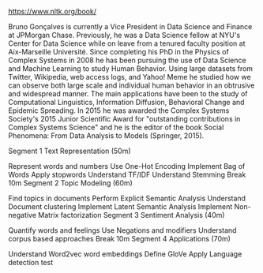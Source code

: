 
https://www.nltk.org/book/

Bruno Gonçalves is currently a Vice President in Data Science and Finance at JPMorgan Chase. Previously, he was a Data Science fellow at NYU's Center for Data Science while on leave from a tenured faculty position at Aix-Marseille Université. Since completing his PhD in the Physics of Complex Systems in 2008 he has been pursuing the use of Data Science and Machine Learning to study Human Behavior. Using large datasets from Twitter, Wikipedia, web access logs, and Yahoo! Meme he studied how we can observe both large scale and individual human behavior in an obtrusive and widespread manner. The main applications have been to the study of Computational Linguistics, Information Diffusion, Behavioral Change and Epidemic Spreading. In 2015 he was awarded the Complex Systems Society's 2015 Junior Scientific Award for "outstanding contributions in Complex Systems Science" and he is the editor of the book Social Phenomena: From Data Analysis to Models (Springer, 2015).


Segment 1 Text Representation (50m)

Represent words and numbers
Use One-Hot Encoding
Implement Bag of Words
Apply stopwords
Understand TF/IDF
Understand Stemming
Break 10m
Segment 2 Topic Modeling (60m)

Find topics in documents
Perform Explicit Semantic Analysis
Understand Document clustering
Implement Latent Semantic Analysis
Implement Non-negative Matrix factorization
Segment 3 Sentiment Analysis (40m)

Quantify words and feelings
Use Negations and modifiers
Understand corpus based approaches
Break 10m
Segment 4 Applications (70m)

Understand Word2vec word embeddings
Define GloVe
Apply Language detection
test
